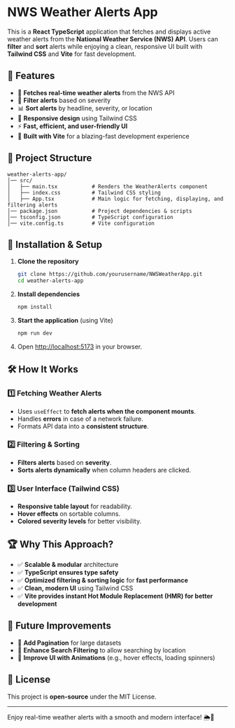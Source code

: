 # NWS Weather Alerts App

This is a **React TypeScript** application that fetches and displays active weather alerts from the **National Weather Service (NWS) API**. Users can **filter** and **sort** alerts while enjoying a clean, responsive UI built with **Tailwind CSS** and **Vite** for fast development.

## 🚀 Features

- 📡 **Fetches real-time weather alerts** from the NWS API
- 🔎 **Filter alerts** based on severity
- 📊 **Sort alerts** by headline, severity, or location
- 🎨 **Responsive design** using Tailwind CSS
- ⚡ **Fast, efficient, and user-friendly UI**
- 🚀 **Built with Vite** for a blazing-fast development experience

## 📁 Project Structure

```
weather-alerts-app/
│── src/
│   ├── main.tsx           # Renders the WeatherAlerts component
│   ├── index.css          # Tailwind CSS styling
│   ├── App.tsx            # Main logic for fetching, displaying, and filtering alerts
│── package.json           # Project dependencies & scripts
│── tsconfig.json          # TypeScript configuration
│── vite.config.ts         # Vite configuration
```

## 🔧 Installation & Setup

1. **Clone the repository**
   ```sh
   git clone https://github.com/yourusername/NWSWeatherApp.git
   cd weather-alerts-app
   ```
2. **Install dependencies**
   ```sh
   npm install
   ```
3. **Start the application** (using Vite)
   ```sh
   npm run dev
   ```
4. Open [http://localhost:5173](http://localhost:5173) in your browser.

## 🛠 How It Works

### 1️⃣ Fetching Weather Alerts

- Uses `useEffect` to **fetch alerts when the component mounts**.
- Handles **errors** in case of a network failure.
- Formats API data into a **consistent structure**.

### 2️⃣ Filtering & Sorting

- **Filters alerts** based on **severity**.
- **Sorts alerts dynamically** when column headers are clicked.

### 3️⃣ User Interface (Tailwind CSS)

- **Responsive table layout** for readability.
- **Hover effects** on sortable columns.
- **Colored severity levels** for better visibility.

## 🏆 Why This Approach?

- ✅ **Scalable & modular** architecture
- ✅ **TypeScript ensures type safety**
- ✅ **Optimized filtering & sorting logic** for **fast performance**
- ✅ **Clean, modern UI** using Tailwind CSS
- ✅ **Vite provides instant Hot Module Replacement (HMR) for better development**

## 📌 Future Improvements

- 🔹 **Add Pagination** for large datasets
- 🔹 **Enhance Search Filtering** to allow searching by location
- 🔹 **Improve UI with Animations** (e.g., hover effects, loading spinners)

## 📜 License

This project is **open-source** under the MIT License.

---

Enjoy real-time weather alerts with a smooth and modern interface! 🌦️🚀